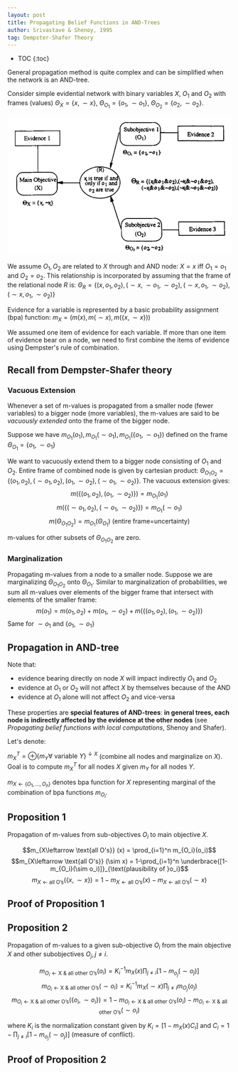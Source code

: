 ```yaml
---
layout: post
title: Propagating Belief Functions in AND-Trees
author: Srivastave & Shenoy, 1995
tag: Dempster-Shafer Theory
---
```

* TOC
{:toc}

General propagation method is quite complex and can be simplified when the network is an AND-tree.

Consider simple evidential network with binary variables $X$, $O_1$ and $O_2$ with frames (values) $\Theta_X=\{x, \sim x\}$, $\Theta_{O_1}=\{o_1, \sim o_1\}$, $\Theta_{O_2}=\{o_2, \sim o_2\}$.

![simple network](../assets/img/propagating_belief_functions_in_and_trees_simple_network.png)

We assume $O_1, O_2$ are related to $X$ through and AND node: $X=x$ iff $O_1=o_1$ and $O_2=o_2$. This relationship is incorporated by assuming that the frame of the relational node $R$ is: $\Theta_R=\{(x, o_1, o_2), (\sim x, \sim o_1, \sim o_2), (\sim x, o_1, \sim o_2), (\sim x, o_1, \sim o_2)\}$

Evidence for a variable is represented by a basic probability assignment (bpa) function: $m_X = \big(m(x), m(\sim x), m(\{x, \sim x\})\big)$

We assumed one item of evidence for each variable. If more than one item of evidence bear on a node, we need to first combine the items of evidence using Dempster's rule of combination.

## Recall from Dempster-Shafer theory
### Vacuous Extension
Whenever a set of m-values is propagated from a smaller node (fewer variables) to a bigger node (more variables), the m-values are said to be *vacuously extended* onto the frame of the bigger node.

Suppose we have $m_{O_1}(o_1), m_{O_1}(\sim o_1), m_{O_1}(\{o_1, \sim o_1\})$ defined on the frame $\Theta_{O_1} = \{o_1, \sim o_1\}$

We want to vacuously extend them to a bigger node consisting of $O_1$ and $O_2$. Entire frame of combined node is given by cartesian product: $\Theta_{O_1O_2}=\{(o_1, o_2), (\sim o_1, o_2), (o_1, \sim o_2), (\sim o_1, \sim o_2)\}$. The vacuous extension gives:
$$m(\{(o_1, o_2), (o_1, \sim o_2)\}) = m_{O_1}(o_1)$$
$$m(\{(\sim o_1, o_2), (\sim o_1, \sim o_2)\}) = m_{O_1}(\sim o_1)$$
$$m(\Theta_{O_1O_2}) = m_{O_1}(\Theta_{O_1}) \text{ (entire frame=uncertainty)}$$

m-values for other subsets of $\Theta_{O_1O_2}$ are zero.
### Marginalization
Propagating m-values from a node to a smaller node. Suppose we are marginalizing $\Theta_{O_1O_2}$ onto $\Theta_{O_1}$. Similar to marginalization of probabilities, we sum all m-values over elements of the bigger frame that intersect with elements of the smaller frame:
$$m(o_1) = m(o_1, o_2) + m(o_1, \sim o_2) + m(\{(o_1, o_2), (o_1, \sim o_2)\})$$
Same for $\sim o_1$ and $\{o_1, \sim o_1\}$

## Propagation in AND-tree
Note that:
* evidence bearing directly on node $X$ will impact indirectly $O_1$ and $O_2$
* evidence at $O_1$ or $O_2$ will not affect $X$ by themselves because of the AND
* evidence at $O_1$ alone will not affect $O_2$ and vice-versa

These properties are **special features of AND-trees**: **in general trees, each node is indirectly affected by the evidence at the other nodes** (see *Propagating belief functions with local computations*, Shenoy and Shafer).

Let's denote:

$m_X^T = \oplus \{m_Y \forall \text{ variable } Y\}^{\downarrow X}$ (combine all nodes and marginalize on $X$).
Goal is to compute $m_X^T$ for all nodes $X$ given $m_Y$ for all nodes $Y$.

$m_{X\leftarrow \{O_1, \dots, O_n\}}$ denotes bpa function for $X$ representing marginal of the combination of bpa functions $m_{O_i}$.

## Proposition 1
Propagation of m-values from sub-objectives $O_i$ to main objective $X$.

$$m_{X\leftarrow \text{all O's}} (x) = \prod_{i=1}^n m_{O_i}(o_i)$$
$$m_{X\leftarrow \text{all O's}} (\sim x) = 1-\prod_{i=1}^n \underbrace{[1-m_{O_i}(\sim o_i)]}_{\text{plausibility of }o_i}$$
$$m_{X\leftarrow \text{all O's}}(\{x, \sim x\}) = 1-m_{X\leftarrow \text{all O's}} (x)-m_{X\leftarrow \text{all O's}} (\sim x)$$

## Proof of Proposition 1

## Proposition 2
Propagation of m-values to a given sub-objective $O_i$ from the main objective $X$ and other subobjectives $O_j, j\ne i$.

$$m_{O_i\leftarrow \text{X & all other O's}}(o_i) = K_i^{-1} m_X(x)\prod_{j\ne i}[1-m_{o_j}(\sim o_j)]$$
$$m_{O_i\leftarrow \text{X & all other O's}} (\sim o_i) = K_i^{-1} m_X(\sim x)\prod_{j\ne i}m_{O_j}(o_j)$$
$$m_{O_i\leftarrow \text{X & all other O's}}(\{o_i, \sim o_i\}) = 1-m_{O_i\leftarrow \text{X & all other O's}}(o_i) - m_{O_i\leftarrow \text{X & all other O's}}(\sim o_i)$$

where $K_i$ is the normalization constant given by $K_i=[1-m_X(x)C_i]$ and $C_i = 1-\prod_{j\ne i}[1-m_{o_j}(\sim o_j)]$ (measure of conflict).

## Proof of Proposition 2
